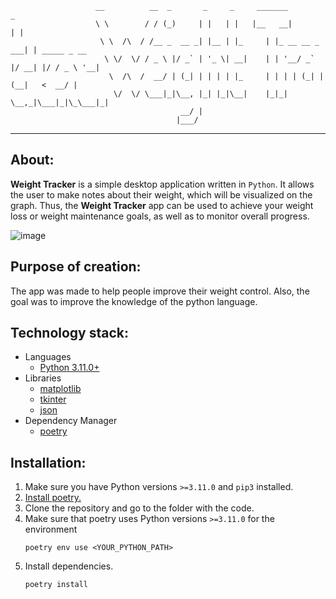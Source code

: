 ```
                   __          __  _       _     _     _______             _             
                   \ \        / / (_)     | |   | |   |__   __|           | |            
                    \ \  /\  / /__ _  __ _| |__ | |_     | |_ __ __ _  ___| | _____ _ __ 
                     \ \/  \/ / _ \ |/ _` | '_ \| __|    | | '__/ _` |/ __| |/ / _ \ '__|
                      \  /\  /  __/ | (_| | | | | |_     | | | | (_| | (__|   <  __/ |   
                       \/  \/ \___|_|\__, |_| |_|\__|    |_|_|  \__,_|\___|_|\_\___|_|   
                                      __/ |                                              
                                     |___/                                              
```
___
## **About:**
**Weight Tracker** is a simple desktop application written in `Python`. It allows the user to make notes about their weight, which will be visualized on the graph. Thus, the **Weight Tracker** app can be used to achieve your weight loss or weight maintenance goals, as well as to monitor overall progress.

![image](https://github.com/user-attachments/assets/0ca88847-2a33-4086-8e08-39d9b01d3917)


## **Purpose of creation:**
The app was made to help people improve their weight control. Also, the goal was to improve the knowledge of the python language.

## **Technology stack:**
+ Languages
    + [Python 3.11.0+](https://www.python.org/downloads/)
+ Libraries
    + [matplotlib](https://matplotlib.org/)
    + [tkinter](https://docs.python.org/3/library/tkinter.html)
    + [json](https://docs.python.org/3/library/json.html)
+ Dependency Manager
    + [poetry](https://python-poetry.org/docs/)
## **Installation:**

1. Make sure you have Python versions `>=3.11.0` and `pip3` installed.
2. [Install poetry.](https://python-poetry.org/docs/#installation)
3. Clone the repository and go to the folder with the code.
4. Make sure that poetry uses Python versions `>=3.11.0` for the environment
    ```
    poetry env use <YOUR_PYTHON_PATH> 
    ```
5. Install dependencies.
    ```
    poetry install
    ```
